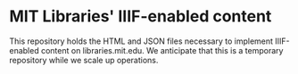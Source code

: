 # MIT Libraries' IIIF-enabled content

This repository holds the HTML and JSON files necessary to implement 
IIIF-enabled content on libraries.mit.edu. We anticipate that this is a
temporary repository while we scale up operations.
